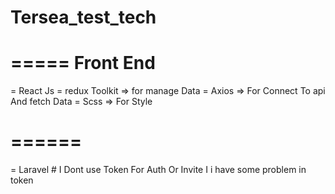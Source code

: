 # Tersea_test_tech

# ===== Front End
  = React Js
    = redux Toolkit => for manage Data
    = Axios => For Connect To api And fetch Data
    = Scss => For Style
# ======
  = Laravel 
    #  I Dont use Token For Auth Or Invite I i have some problem in token
